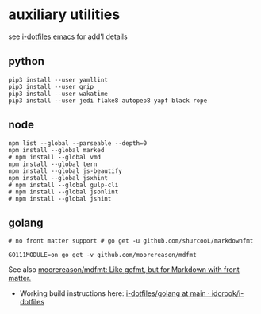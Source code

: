 auxiliary utilities
===================

see [i-dotfiles emacs](https://github.com/idcrook/i-dotfiles/tree/main/emacs) for add'l details

python
------

```shell
pip3 install --user yamllint
pip3 install --user grip
pip3 install --user wakatime
pip3 install --user jedi flake8 autopep8 yapf black rope

```

node
----

```shell
npm list --global --parseable --depth=0
npm install --global marked
# npm install --global vmd
npm install --global tern
npm install --global js-beautify
npm install --global jsxhint
# npm install --global gulp-cli
# npm install --global jsonlint
# npm install --global jshint
```

golang
------

```shell
# no front matter support # go get -u github.com/shurcooL/markdownfmt

GO111MODULE=on go get -v github.com/moorereason/mdfmt
```

See also [moorereason/mdfmt: Like gofmt, but for Markdown with front matter.](https://github.com/moorereason/mdfmt)

-	Working build instructions here: [i-dotfiles/golang at main · idcrook/i-dotfiles](https://github.com/idcrook/i-dotfiles/tree/main/golang#mdfmt---markdownfmt-replacement)
